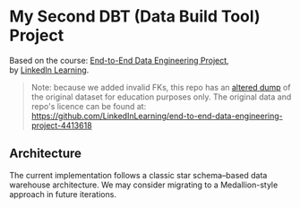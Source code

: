 # My Second DBT (Data Build Tool) Project

Based on the course: [End-to-End Data Engineering Project](
https://www.linkedin.com/learning/end-to-end-data-engineering-project
),\
by [LinkedIn Learning](https://www.linkedin.com/learning).

> Note: because we added invalid FKs, this repo has an [altered dump](data/dump-big-star-db.sql.gz)
of the original dataset for education purposes only. The original data and repo's licence
can be found at: https://github.com/LinkedInLearning/end-to-end-data-engineering-project-4413618


## Architecture

The current implementation follows a classic star schema–based data warehouse architecture.
We may consider migrating to a Medallion-style approach in future iterations.
